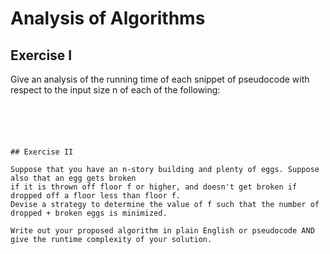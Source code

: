# Analysis of Algorithms

## Exercise I

Give an analysis of the running time of each snippet of
pseudocode with respect to the input size n of each of the following:

```python


```


```

```

```



## Exercise II

Suppose that you have an n-story building and plenty of eggs. Suppose also that an egg gets broken 
if it is thrown off floor f or higher, and doesn't get broken if dropped off a floor less than floor f. 
Devise a strategy to determine the value of f such that the number of dropped + broken eggs is minimized.

Write out your proposed algorithm in plain English or pseudocode AND give the runtime complexity of your solution.



